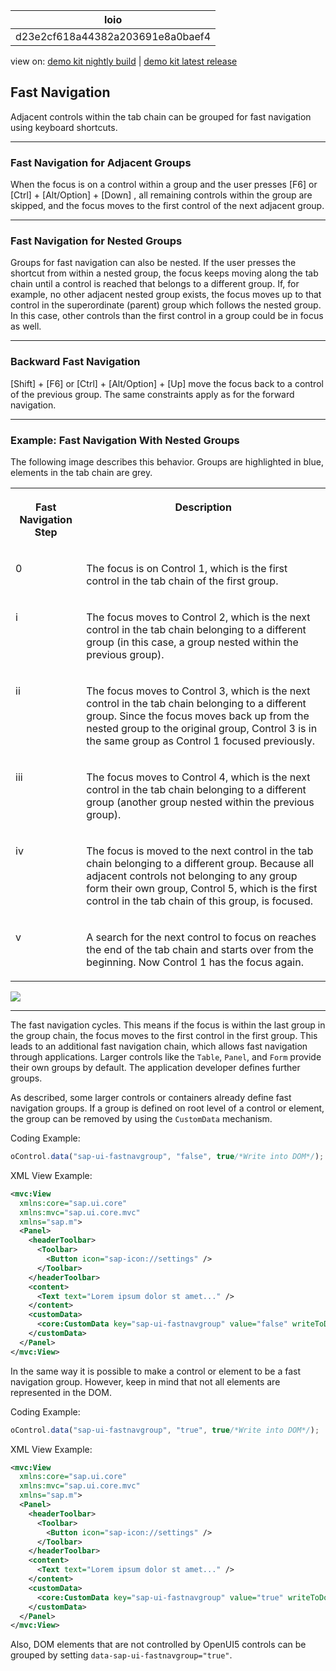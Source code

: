 <!-- loiod23e2cf618a44382a203691e8a0baef4 -->

| loio |
| -----|
| d23e2cf618a44382a203691e8a0baef4 |

<div id="loio">

view on: [demo kit nightly build](https://sdk.openui5.org/nightly/#/topic/d23e2cf618a44382a203691e8a0baef4) | [demo kit latest release](https://sdk.openui5.org/topic/d23e2cf618a44382a203691e8a0baef4)</div>

## Fast Navigation

Adjacent controls within the tab chain can be grouped for fast navigation using keyboard shortcuts.

***

<a name="loiod23e2cf618a44382a203691e8a0baef4__section_c3v_jlx_kwb"/>

### Fast Navigation for Adjacent Groups

When the focus is on a control within a group and the user presses [F6\] or [Ctrl\] + [Alt/Option\] + [Down\] , all remaining controls within the group are skipped, and the focus moves to the first control of the next adjacent group.

***

<a name="loiod23e2cf618a44382a203691e8a0baef4__section_ulv_qlx_kwb"/>

### Fast Navigation for Nested Groups

Groups for fast navigation can also be nested. If the user presses the shortcut from within a nested group, the focus keeps moving along the tab chain until a control is reached that belongs to a different group. If, for example, no other adjacent nested group exists, the focus moves up to that control in the superordinate \(parent\) group which follows the nested group. In this case, other controls than the first control in a group could be in focus as well.

***

<a name="loiod23e2cf618a44382a203691e8a0baef4__section_s1z_slx_kwb"/>

### Backward Fast Navigation

[Shift\] + [F6\]  or [Ctrl\] + [Alt/Option\] + [Up\]  move the focus back to a control of the previous group. The same constraints apply as for the forward navigation.

***

<a name="loiod23e2cf618a44382a203691e8a0baef4__section_mwt_vlx_kwb"/>

### Example: Fast Navigation With Nested Groups

The following image describes this behavior. Groups are highlighted in blue, elements in the tab chain are grey.


<table>
<tr>
<th valign="top">

Fast Navigation Step

</th>
<th valign="top">

Description

</th>
</tr>
<tr>
<td valign="top">

0

</td>
<td valign="top">

The focus is on Control 1, which is the first control in the tab chain of the first group.

</td>
</tr>
<tr>
<td valign="top">

i

</td>
<td valign="top">

The focus moves to Control 2, which is the next control in the tab chain belonging to a different group \(in this case, a group nested within the previous group\).

</td>
</tr>
<tr>
<td valign="top">

ii

</td>
<td valign="top">

The focus moves to Control 3, which is the next control in the tab chain belonging to a different group. Since the focus moves back up from the nested group to the original group, Control 3 is in the same group as Control 1 focused previously.

</td>
</tr>
<tr>
<td valign="top">

iii

</td>
<td valign="top">

The focus moves to Control 4, which is the next control in the tab chain belonging to a different group \(another group nested within the previous group\).

</td>
</tr>
<tr>
<td valign="top">

iv

</td>
<td valign="top">

The focus is moved to the next control in the tab chain belonging to a different group. Because all adjacent controls not belonging to any group form their own group, Control 5, which is the first control in the tab chain of this group, is focused.

</td>
</tr>
<tr>
<td valign="top">

v

</td>
<td valign="top">

A search for the next control to focus on reaches the end of the tab chain and starts over from the beginning. Now Control 1 has the focus again.

</td>
</tr>
</table>

![](images/loioe5e01dd8d1594e608e697a2e30ac3bc6_LowRes.png)

***

The fast navigation cycles. This means if the focus is within the last group in the group chain, the focus moves to the first control in the first group. This leads to an additional fast navigation chain, which allows fast navigation through applications. Larger controls like the `Table`, `Panel`, and `Form` provide their own groups by default. The application developer defines further groups.

As described, some larger controls or containers already define fast navigation groups. If a group is defined on root level of a control or element, the group can be removed by using the `CustomData` mechanism.

Coding Example:

```js
oControl.data("sap-ui-fastnavgroup", "false", true/*Write into DOM*/);
```

XML View Example:

```xml
<mvc:View
  xmlns:core="sap.ui.core"
  xmlns:mvc="sap.ui.core.mvc"
  xmlns="sap.m">
  <Panel>
    <headerToolbar>
      <Toolbar>
        <Button icon="sap-icon://settings" />
      </Toolbar>
    </headerToolbar>
    <content>
      <Text text="Lorem ipsum dolor st amet..." />
    </content>
    <customData>
      <core:CustomData key="sap-ui-fastnavgroup" value="false" writeToDom="true" />
    </customData>
  </Panel>
</mvc:View>

```

In the same way it is possible to make a control or element to be a fast navigation group. However, keep in mind that not all elements are represented in the DOM.

Coding Example:

```js
oControl.data("sap-ui-fastnavgroup", "true", true/*Write into DOM*/);
```

XML View Example:

```xml
<mvc:View
  xmlns:core="sap.ui.core"
  xmlns:mvc="sap.ui.core.mvc"
  xmlns="sap.m">
  <Panel>
    <headerToolbar>
      <Toolbar>
        <Button icon="sap-icon://settings" />
      </Toolbar>
    </headerToolbar>
    <content>
      <Text text="Lorem ipsum dolor st amet..." />
    </content>
    <customData>
      <core:CustomData key="sap-ui-fastnavgroup" value="true" writeToDom="true" />
    </customData>
  </Panel>
</mvc:View>

```

Also, DOM elements that are not controlled by OpenUI5 controls can be grouped by setting `data-sap-ui-fastnavgroup="true"`.

